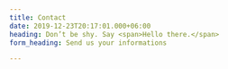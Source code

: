 ```yaml
---
title: Contact
date: 2019-12-23T20:17:01.000+06:00
heading: Don’t be shy. Say <span>Hello there.</span>
form_heading: Send us your informations

---
```

